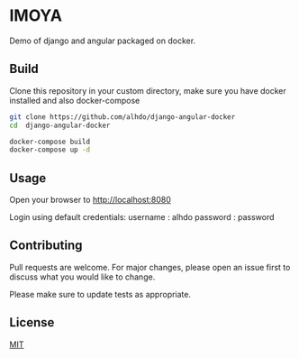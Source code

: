 # IMOYA

Demo of django and angular packaged on docker.

## Build

Clone this repository in your custom directory, make sure you have docker installed and also docker-compose

```bash
git clone https://github.com/alhdo/django-angular-docker
cd  django-angular-docker 

docker-compose build 
docker-compose up -d
```

## Usage

Open your browser to [http://localhost:8080](http://localhost:8080)


Login using default credentials:
username : alhdo
password : password

## Contributing
Pull requests are welcome. For major changes, please open an issue first to discuss what you would like to change.

Please make sure to update tests as appropriate.

## License
[MIT](https://choosealicense.com/licenses/mit/)